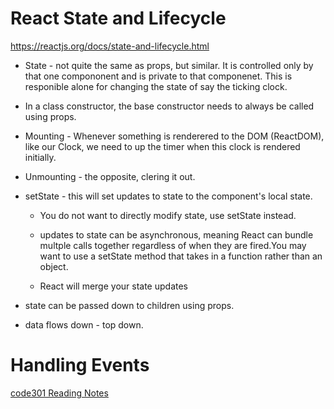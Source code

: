 # React State and Lifecycle

https://reactjs.org/docs/state-and-lifecycle.html

- State - not quite the same as props, but similar. It is controlled only by that one compononent and is private to that componenet. This is responible alone for changing the state of say the ticking clock.

- In a class constructor, the base constructor needs to always be called using props.

- Mounting - Whenever something is renderered to the DOM (ReactDOM), like our Clock, we need to up the timer when this clock is rendered initially.

- Unmounting - the opposite, clering it out.

- setState - this will set updates to state to the component's local state.

    - You do not want to directly modify state, use setState instead.

    - updates to state can be asynchronous, meaning React can bundle multple calls together regardless of when they are fired.You may want to use a setState method that takes in a function rather than an object.

    - React will merge your state updates

- state can be passed down to children using props.

- data flows down - top down.

# Handling Events



[code301 Reading Notes](/301/code301Table.md)